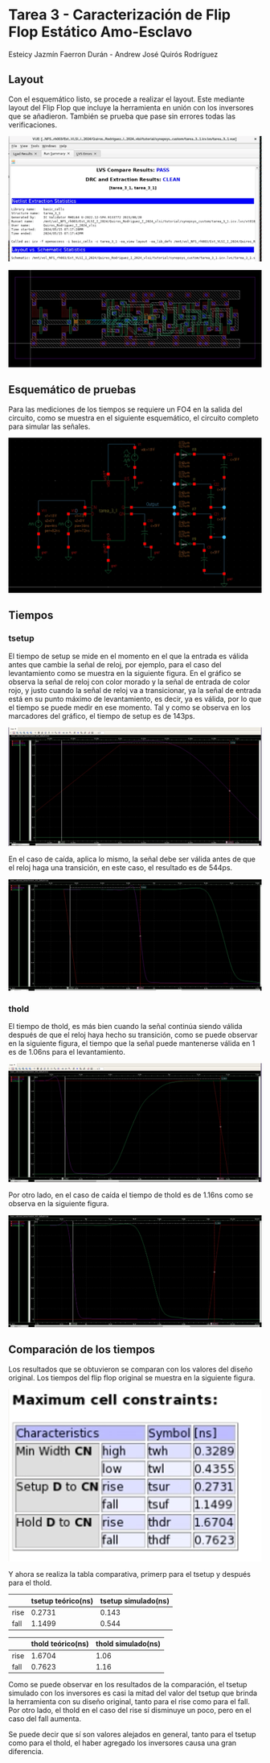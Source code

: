 # Tarea 3 - Caracterización de Flip Flop Estático Amo-Esclavo
Esteicy Jazmín Faerron Durán - Andrew José Quirós Rodríguez

## Layout

Con el esquemático listo, se procede a realizar el layout. Este mediante layout del Flip Flop que incluye la herramienta en unión con los inversores que se añadieron. También se prueba que pase sin errores todas las verificaciones.

![alt text](imagenes/verificacion.png)

![alt text](imagenes/layout.png)


## Esquemático de pruebas

Para las mediciones de los tiempos se requiere un FO4 en la salida del circuito, como se muestra en el siguiente esquemático, el circuito completo para simular las señales.

![alt text](imagenes/esquematico.png)

## Tiempos

### tsetup

El tiempo de setup se mide en el momento en el que la entrada es válida antes que cambie la señal de reloj, por ejemplo, para el caso del levantamiento como se muestra en la siguiente figura. En el gráfico se observa la señal de reloj con color morado y la señal de entrada de color rojo, y justo cuando la señal de reloj va a transicionar, ya la señal de entrada está en su punto máximo de levantamiento, es decir, ya es válida, por lo que el tiempo se puede medir en ese momento. Tal y como se observa en los marcadores del gráfico, el tiempo de setup es de 143ps.

![alt text](imagenes/tsetuprise.png)

En el caso de caída, aplica lo mismo, la señal debe ser válida antes de que el reloj haga una transición, en este caso, el resultado es de 544ps.

![alt text](imagenes/tsetupfall.png)

### thold

El tiempo de thold, es más bien cuando la señal continúa siendo válida después de que el reloj haya hecho su transición, como se puede observar en la siguiente figura, el tiempo que la señal puede mantenerse válida en 1 es de 1.06ns para el levantamiento.

![alt text](imagenes/tholdrise.png)

Por otro lado, en el caso de caída el tiempo de thold es de 1.16ns como se observa en la siguiente figura.

![alt text](imagenes/tholdfall.png)

## Comparación de los tiempos

Los resultados que se obtuvieron se comparan con los valores del diseño original. Los tiempos del flip flop original se muestra en la siguiente figura.

![alt text](imagenes/tiemposoriginales.png) 

Y ahora se realiza la tabla comparativa, primerp para el tsetup y después para el thold.

|   |tsetup teórico(ns)|tsetup simulado(ns)|
|---|----------|--|
|rise|0.2731|0.143|
|fall|1.1499|0.544|
 

|   |thold teórico(ns)|thold simulado(ns)|
|---|----------|--|
|rise|1.6704|1.06|
|fall|0.7623|1.16|

Como se puede observar en los resultados de la comparación, el tsetup simulado con los inversores es casi la mitad del valor del tsetup que brinda la herramienta con su diseño original, tanto para el rise como para el fall. Por otro lado, el thold en el caso del rise sí disminuye un poco, pero en el caso del fall aumenta. 

Se puede decir que sí son valores alejados en general, tanto para el tsetup como para el thold, el haber agregado los inversores causa una gran diferencia.